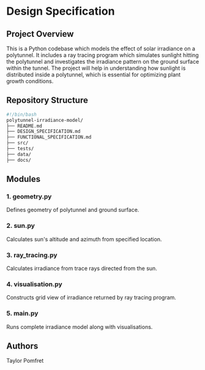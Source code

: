 # Design Specification

## Project Overview

This is a Python codebase which models the effect of solar irradiance on a polytunnel. It includes a ray tracing program which simulates sunlight hitting the polytunnel and investigates the irradiance pattern on the ground surface within the tunnel. The project will help in understanding how sunlight is distributed inside a polytunnel, which is essential for optimizing plant growth conditions.

## Repository Structure

```bash
#!/bin/bash
polytunnel-irradiance-model/
├── README.md
├── DESIGN_SPECIFICATION.md
├── FUNCTIONAL_SPECIFICATION.md
├── src/
├── tests/
├── data/
├── docs/
```

## Modules

### 1. geometry.py

Defines geometry of polytunnel and ground surface.

### 2. sun.py

Calculates sun's altitude and azimuth from specified location.

### 3. ray_tracing.py

Calculates irradiance from trace rays directed from the sun.

### 4. visualisation.py

Constructs grid view of irradiance returned by ray tracing program.

### 5. main.py

Runs complete irradiance model along with visualisations.

## Authors

Taylor Pomfret
